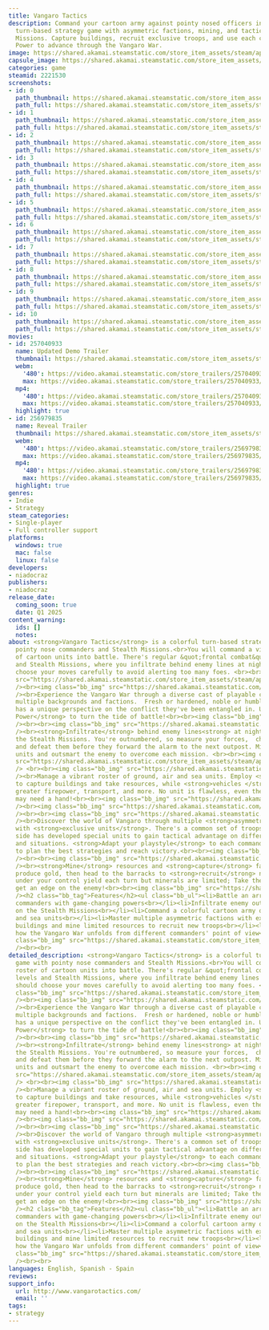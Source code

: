 ```yaml
---
title: Vangaro Tactics
description: Command your cartoon army against pointy nosed officers in this colorful
  turn-based strategy game with asymmetric factions, mining, and tactical Stealth
  Missions. Capture buildings, recruit exclusive troops, and use each commander's
  Power to advance through the Vangaro War.
image: https://shared.akamai.steamstatic.com/store_item_assets/steam/apps/2221530/header.jpg?t=1722351762
capsule_image: https://shared.akamai.steamstatic.com/store_item_assets/steam/apps/2221530/capsule_231x87.jpg?t=1722351762
categories: game
steamid: 2221530
screenshots:
- id: 0
  path_thumbnail: https://shared.akamai.steamstatic.com/store_item_assets/steam/apps/2221530/ss_c3801eb21701dd83b4ee7008741a1fd748918692.600x338.jpg?t=1722351762
  path_full: https://shared.akamai.steamstatic.com/store_item_assets/steam/apps/2221530/ss_c3801eb21701dd83b4ee7008741a1fd748918692.1920x1080.jpg?t=1722351762
- id: 1
  path_thumbnail: https://shared.akamai.steamstatic.com/store_item_assets/steam/apps/2221530/ss_b622ac4e2425405ab91b5a8c017ffd3b30782217.600x338.jpg?t=1722351762
  path_full: https://shared.akamai.steamstatic.com/store_item_assets/steam/apps/2221530/ss_b622ac4e2425405ab91b5a8c017ffd3b30782217.1920x1080.jpg?t=1722351762
- id: 2
  path_thumbnail: https://shared.akamai.steamstatic.com/store_item_assets/steam/apps/2221530/ss_2e315094d570af601ab84de9d02738921dd7f15c.600x338.jpg?t=1722351762
  path_full: https://shared.akamai.steamstatic.com/store_item_assets/steam/apps/2221530/ss_2e315094d570af601ab84de9d02738921dd7f15c.1920x1080.jpg?t=1722351762
- id: 3
  path_thumbnail: https://shared.akamai.steamstatic.com/store_item_assets/steam/apps/2221530/ss_7f7e07b62edd847e14ec7c1427325afe07a2572e.600x338.jpg?t=1722351762
  path_full: https://shared.akamai.steamstatic.com/store_item_assets/steam/apps/2221530/ss_7f7e07b62edd847e14ec7c1427325afe07a2572e.1920x1080.jpg?t=1722351762
- id: 4
  path_thumbnail: https://shared.akamai.steamstatic.com/store_item_assets/steam/apps/2221530/ss_b35e2fd4a9ef736f7e14ec7473f1b69290414c77.600x338.jpg?t=1722351762
  path_full: https://shared.akamai.steamstatic.com/store_item_assets/steam/apps/2221530/ss_b35e2fd4a9ef736f7e14ec7473f1b69290414c77.1920x1080.jpg?t=1722351762
- id: 5
  path_thumbnail: https://shared.akamai.steamstatic.com/store_item_assets/steam/apps/2221530/ss_f516452bfa09b60170e46a4830d2062cc2142e88.600x338.jpg?t=1722351762
  path_full: https://shared.akamai.steamstatic.com/store_item_assets/steam/apps/2221530/ss_f516452bfa09b60170e46a4830d2062cc2142e88.1920x1080.jpg?t=1722351762
- id: 6
  path_thumbnail: https://shared.akamai.steamstatic.com/store_item_assets/steam/apps/2221530/ss_6e40a23b8d5e2129d666b90f09b8aa8a54789313.600x338.jpg?t=1722351762
  path_full: https://shared.akamai.steamstatic.com/store_item_assets/steam/apps/2221530/ss_6e40a23b8d5e2129d666b90f09b8aa8a54789313.1920x1080.jpg?t=1722351762
- id: 7
  path_thumbnail: https://shared.akamai.steamstatic.com/store_item_assets/steam/apps/2221530/ss_ce95bcc4d3735082d5ecc4cf65cf524f5cb11845.600x338.jpg?t=1722351762
  path_full: https://shared.akamai.steamstatic.com/store_item_assets/steam/apps/2221530/ss_ce95bcc4d3735082d5ecc4cf65cf524f5cb11845.1920x1080.jpg?t=1722351762
- id: 8
  path_thumbnail: https://shared.akamai.steamstatic.com/store_item_assets/steam/apps/2221530/ss_fefe368cea311255cf213fdb7f1bcb8c7b6bc66a.600x338.jpg?t=1722351762
  path_full: https://shared.akamai.steamstatic.com/store_item_assets/steam/apps/2221530/ss_fefe368cea311255cf213fdb7f1bcb8c7b6bc66a.1920x1080.jpg?t=1722351762
- id: 9
  path_thumbnail: https://shared.akamai.steamstatic.com/store_item_assets/steam/apps/2221530/ss_46a81cf7e92fc6a8a5a62f701412edaa5b698cfa.600x338.jpg?t=1722351762
  path_full: https://shared.akamai.steamstatic.com/store_item_assets/steam/apps/2221530/ss_46a81cf7e92fc6a8a5a62f701412edaa5b698cfa.1920x1080.jpg?t=1722351762
- id: 10
  path_thumbnail: https://shared.akamai.steamstatic.com/store_item_assets/steam/apps/2221530/ss_cecbf7bd4b7ec28c763cd0ad3f3f940bb0e2f97b.600x338.jpg?t=1722351762
  path_full: https://shared.akamai.steamstatic.com/store_item_assets/steam/apps/2221530/ss_cecbf7bd4b7ec28c763cd0ad3f3f940bb0e2f97b.1920x1080.jpg?t=1722351762
movies:
- id: 257040933
  name: Updated Demo Trailer
  thumbnail: https://shared.akamai.steamstatic.com/store_item_assets/steam/apps/257040933/movie.293x165.jpg?t=1722005347
  webm:
    '480': https://video.akamai.steamstatic.com/store_trailers/257040933/movie480_vp9.webm?t=1722005347
    max: https://video.akamai.steamstatic.com/store_trailers/257040933/movie_max_vp9.webm?t=1722005347
  mp4:
    '480': https://video.akamai.steamstatic.com/store_trailers/257040933/movie480.mp4?t=1722005347
    max: https://video.akamai.steamstatic.com/store_trailers/257040933/movie_max.mp4?t=1722005347
  highlight: true
- id: 256979835
  name: Reveal Trailer
  thumbnail: https://shared.akamai.steamstatic.com/store_item_assets/steam/apps/256979835/movie.293x165.jpg?t=1699011512
  webm:
    '480': https://video.akamai.steamstatic.com/store_trailers/256979835/movie480_vp9.webm?t=1699011512
    max: https://video.akamai.steamstatic.com/store_trailers/256979835/movie_max_vp9.webm?t=1699011512
  mp4:
    '480': https://video.akamai.steamstatic.com/store_trailers/256979835/movie480.mp4?t=1699011512
    max: https://video.akamai.steamstatic.com/store_trailers/256979835/movie_max.mp4?t=1699011512
  highlight: true
genres:
- Indie
- Strategy
steam_categories:
- Single-player
- Full controller support
platforms:
  windows: true
  mac: false
  linux: false
developers:
- niadocraz
publishers:
- niadocraz
release_date:
  coming_soon: true
  date: Q1 2025
content_warning:
  ids: []
  notes:
about: <strong>Vangaro Tactics</strong> is a colorful turn-based strategy game with
  pointy nose commanders and Stealth Missions.<br>You will command a vibrant roster
  of cartoon units into battle. There's regular &quot;frontal combat&quot; levels
  and Stealth Missions, where you infiltrate behind enemy lines at night, and should
  choose your moves carefully to avoid alerting too many foes. <br><br><img class="bb_img"
  src="https://shared.akamai.steamstatic.com/store_item_assets/steam/apps/2221530/extras/avatars_kerwos-ankkalia-plus4_616x105.png?t=1722351762"
  /><br><img class="bb_img" src="https://shared.akamai.steamstatic.com/store_item_assets/steam/apps/2221530/extras/EN_banner_battle_unique_commanders.png?t=1722351762"
  /><br>Experience the Vangaro War through a diverse cast of playable commanders from
  multiple backgrounds and factions.  Fresh or hardened, noble or humble, each one
  has a unique perspective on the conflict they've been entangled in. Use your <strong>Commander
  Power</strong> to turn the tide of battle!<br><br><img class="bb_img" src="https://shared.akamai.steamstatic.com/store_item_assets/steam/apps/2221530/extras/lancePowerLoop_80KB_Compressed_P17.gif?t=1722351762"
  /><br><br><img class="bb_img" src="https://shared.akamai.steamstatic.com/store_item_assets/steam/apps/2221530/extras/EN_banner_stealth_missions.png?t=1722351762"
  /><br><strong>Infiltrate</strong> behind enemy lines<strong> at night</strong> on
  the Stealth Missions. You're outnumbered, so measure your forces,  choose your targets,
  and defeat them before they forward the alarm to the next outpost. Mine, recruit
  units and outsmart the enemy to overcome each mission. <br><br><img class="bb_img"
  src="https://shared.akamai.steamstatic.com/store_item_assets/steam/apps/2221530/extras/stealthLoopSteam_80KB_12fps.gif?t=1722351762"
  /> <br><br><img class="bb_img" src="https://shared.akamai.steamstatic.com/store_item_assets/steam/apps/2221530/extras/EN_banner_colorful_army.png?t=1722351762"
  /><br>Manage a vibrant roster of ground, air and sea units. Employ <strong>infantry</strong>
  to capture buildings and take resources, while <strong>vehicles </strong>provide
  greater firepower, transport, and more. No unit is flawless, even the chunky tanks
  may need a hand!<br><br><img class="bb_img" src="https://shared.akamai.steamstatic.com/store_item_assets/steam/apps/2221530/extras/map_units_colors.png?t=1722351762"
  /><br><img class="bb_img" src="https://shared.akamai.steamstatic.com/store_item_assets/steam/apps/2221530/extras/combatLoopSteam_80KB_12fps_Compressed.gif?t=1722351762"
  /><br><br><img class="bb_img" src="https://shared.akamai.steamstatic.com/store_item_assets/steam/apps/2221530/extras/EN_banner_master_each_faction.png?t=1722351762"
  /><br>Discover the world of Vangaro through multiple <strong>asymmetric </strong>factions
  with <strong>exclusive units</strong>. There's a common set of troops, but each
  side has developed special units to gain tactical advantage on different terrains
  and situations. <strong>Adapt your playstyle</strong> to each commander and faction
  to plan the best strategies and reach victory.<br><br><img class="bb_img" src="https://shared.akamai.steamstatic.com/store_item_assets/steam/apps/2221530/extras/banner-logos-faction_texto5.png?t=1722351762"
  /><br><br><img class="bb_img" src="https://shared.akamai.steamstatic.com/store_item_assets/steam/apps/2221530/extras/EN_banner_get_resources.png?t=1722351762"
  /><br><strong>Mine</strong> resources and <strong>capture</strong> factories to
  produce gold, then head to the barracks to <strong>recruit</strong> new units. Factories
  under your control yield each turn but minerals are limited; Take them first to
  get an edge on the enemy!<br><br><img class="bb_img" src="https://shared.akamai.steamstatic.com/store_item_assets/steam/apps/2221530/extras/buyUnitLoop_80KB_20fps_Compressed.gif?t=1722351762"
  /><h2 class="bb_tag">Features</h2><ul class="bb_ul"><li>Battle an array of charming
  commanders with game-changing powers<br></li><li>Infiltrate enemy outposts at night
  on the Stealth Missions<br></li><li>Command a colorful cartoon army of ground, air
  and sea units<br></li><li>Master multiple asymmetric factions with exclusive units<br></li><li>Capture
  buildings and mine limited resources to recruit new troops<br></li><li>Experience
  how the Vangaro War unfolds from different commanders' point of view</li></ul><br><img
  class="bb_img" src="https://shared.akamai.steamstatic.com/store_item_assets/steam/apps/2221530/extras/unitsUI_lineup_colors3.png?t=1722351762"
  /><br><br>
detailed_description: <strong>Vangaro Tactics</strong> is a colorful turn-based strategy
  game with pointy nose commanders and Stealth Missions.<br>You will command a vibrant
  roster of cartoon units into battle. There's regular &quot;frontal combat&quot;
  levels and Stealth Missions, where you infiltrate behind enemy lines at night, and
  should choose your moves carefully to avoid alerting too many foes. <br><br><img
  class="bb_img" src="https://shared.akamai.steamstatic.com/store_item_assets/steam/apps/2221530/extras/avatars_kerwos-ankkalia-plus4_616x105.png?t=1722351762"
  /><br><img class="bb_img" src="https://shared.akamai.steamstatic.com/store_item_assets/steam/apps/2221530/extras/EN_banner_battle_unique_commanders.png?t=1722351762"
  /><br>Experience the Vangaro War through a diverse cast of playable commanders from
  multiple backgrounds and factions.  Fresh or hardened, noble or humble, each one
  has a unique perspective on the conflict they've been entangled in. Use your <strong>Commander
  Power</strong> to turn the tide of battle!<br><br><img class="bb_img" src="https://shared.akamai.steamstatic.com/store_item_assets/steam/apps/2221530/extras/lancePowerLoop_80KB_Compressed_P17.gif?t=1722351762"
  /><br><br><img class="bb_img" src="https://shared.akamai.steamstatic.com/store_item_assets/steam/apps/2221530/extras/EN_banner_stealth_missions.png?t=1722351762"
  /><br><strong>Infiltrate</strong> behind enemy lines<strong> at night</strong> on
  the Stealth Missions. You're outnumbered, so measure your forces,  choose your targets,
  and defeat them before they forward the alarm to the next outpost. Mine, recruit
  units and outsmart the enemy to overcome each mission. <br><br><img class="bb_img"
  src="https://shared.akamai.steamstatic.com/store_item_assets/steam/apps/2221530/extras/stealthLoopSteam_80KB_12fps.gif?t=1722351762"
  /> <br><br><img class="bb_img" src="https://shared.akamai.steamstatic.com/store_item_assets/steam/apps/2221530/extras/EN_banner_colorful_army.png?t=1722351762"
  /><br>Manage a vibrant roster of ground, air and sea units. Employ <strong>infantry</strong>
  to capture buildings and take resources, while <strong>vehicles </strong>provide
  greater firepower, transport, and more. No unit is flawless, even the chunky tanks
  may need a hand!<br><br><img class="bb_img" src="https://shared.akamai.steamstatic.com/store_item_assets/steam/apps/2221530/extras/map_units_colors.png?t=1722351762"
  /><br><img class="bb_img" src="https://shared.akamai.steamstatic.com/store_item_assets/steam/apps/2221530/extras/combatLoopSteam_80KB_12fps_Compressed.gif?t=1722351762"
  /><br><br><img class="bb_img" src="https://shared.akamai.steamstatic.com/store_item_assets/steam/apps/2221530/extras/EN_banner_master_each_faction.png?t=1722351762"
  /><br>Discover the world of Vangaro through multiple <strong>asymmetric </strong>factions
  with <strong>exclusive units</strong>. There's a common set of troops, but each
  side has developed special units to gain tactical advantage on different terrains
  and situations. <strong>Adapt your playstyle</strong> to each commander and faction
  to plan the best strategies and reach victory.<br><br><img class="bb_img" src="https://shared.akamai.steamstatic.com/store_item_assets/steam/apps/2221530/extras/banner-logos-faction_texto5.png?t=1722351762"
  /><br><br><img class="bb_img" src="https://shared.akamai.steamstatic.com/store_item_assets/steam/apps/2221530/extras/EN_banner_get_resources.png?t=1722351762"
  /><br><strong>Mine</strong> resources and <strong>capture</strong> factories to
  produce gold, then head to the barracks to <strong>recruit</strong> new units. Factories
  under your control yield each turn but minerals are limited; Take them first to
  get an edge on the enemy!<br><br><img class="bb_img" src="https://shared.akamai.steamstatic.com/store_item_assets/steam/apps/2221530/extras/buyUnitLoop_80KB_20fps_Compressed.gif?t=1722351762"
  /><h2 class="bb_tag">Features</h2><ul class="bb_ul"><li>Battle an array of charming
  commanders with game-changing powers<br></li><li>Infiltrate enemy outposts at night
  on the Stealth Missions<br></li><li>Command a colorful cartoon army of ground, air
  and sea units<br></li><li>Master multiple asymmetric factions with exclusive units<br></li><li>Capture
  buildings and mine limited resources to recruit new troops<br></li><li>Experience
  how the Vangaro War unfolds from different commanders' point of view</li></ul><br><img
  class="bb_img" src="https://shared.akamai.steamstatic.com/store_item_assets/steam/apps/2221530/extras/unitsUI_lineup_colors3.png?t=1722351762"
  /><br><br>
languages: English, Spanish - Spain
reviews:
support_info:
  url: http://www.vangarotactics.com/
  email: ''
tags:
- strategy
---
```


